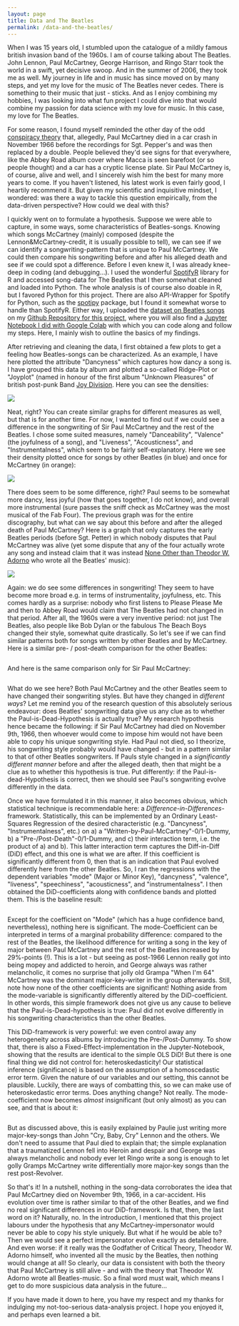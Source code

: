 ```yaml
---
layout: page
title: Data and The Beatles
permalink: /data-and-the-beatles/
---
```


When I was 15 years old, I stumbled upon the catalogue of a mildly famous british invasion band of the 1960s. I am of course talking about The Beatles. John Lennon, Paul McCartney, George Harrison, and Ringo Starr took the world in a swift, yet decisive swoop. And in the summer of 2006, they took me as well.
My journey in life and in music has since moved on by many steps, and yet my love for the music of The Beatles never cedes. There is something to their music that just - sticks. And as I enjoy combining my hobbies, I was looking into what fun project I could dive into that would combine my passion for data science with my love for music. In this case, my love for The Beatles.

For some reason, I found myself reminded the other day of the odd <a href="https://en.wikipedia.org/wiki/Paul_is_dead">conspiracy theory</a> that, allegedly, Paul McCartney died in a car crash in November 1966 before the recordings for Sgt. Pepper's and was then replaced by a double. People believed they'd see signs for that everywhere, like the Abbey Road album cover where Macca is seen barefoot (or so people thought) and a car has a cryptic license plate.
Sir Paul McCartney is, of course, alive and well, and I sincerely wish him the best for many more years to come. If you haven't listened, his latest work is even fairly good, I heartily recommend it. But given my scientific and inquisitive mindset, I wondered: was there a way to tackle this question empirically, from the data-driven perspective? How could we deal with this?

I quickly went on to formulate a hypothesis. Suppose we were able to capture, in some ways, some characteristics of Beatles-songs. Knowing which songs McCartney (mainly) composed (despite the Lennon&McCartney-credit, it is usually possible to tell), we can see if we can identify a songwriting-pattern that is unique to Paul McCartney. We could then compare his songwriting before and after his alleged death and see if we could spot a difference.
Before I even knew it, I was already knee-deep in coding (and debugging...). I used the wonderful <a href="https://github.com/charlie86/spotifyr">SpotifyR</a> library for R and accessed song-data for The Beatles that I then somewhat cleaned and loaded into Python. The whole analysis is of course also doable in R, but I favored Python for this project. There are also API-Wrapper for Spotify for Python, such as the <a href="https://spotipy.readthedocs.io/en/2.22.1/">spotipy</a> package, but I found it somewhat worse to handle than SpotifyR. Either way, I uploaded the <a href="https://raw.githubusercontent.com/maggomor/Has-Paul-McCartney-died/main/beatles.csv">dataset on Beatles songs</a> on my <a href="https://github.com/maggomor/Has-Paul-McCartney-died">Github Repository for this project</a>, where you will also find a <a href="https://github.com/maggomor/Has-Paul-McCartney-died/blob/main/McCartney_Analyse.ipynb">Jupyter Notebook I did with Google Colab</a> with which you can code along and follow my steps. Here, I mainly wish to outline the basics of my findings.

After retrieving and cleaning the data, I first obtained a few plots to get a feeling how Beatles-songs can be characterized. As an example, I have here plotted the attribute "Dancyness" which captures how dancy a song is. I have grouped this data by album and plotted a so-called Ridge-Plot or "Joyplot" (named in honour of the first album "Unknown Pleasures" of british post-punk Band <a href="https://en.wikipedia.org/wiki/Joy_Division">Joy Division</a>. Here you can see the densities:

<img src="https://raw.githubusercontent.com/maggomor/maggomor.github.io/gh-pages/docs/assets/images/danceability.png" />

Neat, right? You can create similar graphs for different measures as well, but that is for another time. For now, I wanted to find out if we could see a difference in the songwriting of Sir Paul McCartney and the rest of the Beatles. I chose some suited measures, namely "Danceability", "Valence" (the joyfulness of a song), and "Liveness", "Acousticness", and "Instrumentalness", which seem to be fairly self-explanatory. Here we see their density plotted once for songs by other Beatles (in blue) and once for McCartney (in orange):

<img src="https://raw.githubusercontent.com/maggomor/maggomor.github.io/gh-pages/docs/assets/images/Measures%20for%20Songs%20by%20McCartney.png" />

There does seem to be some difference, right? Paul seems to be somewhat more dancy, less joyful (how that goes together, I do not know), and overall more instrumental (sure passes the sniff check as McCartney was the most musical of the Fab Four). The previous graph was for the entire discography, but what can we say about this before and after the alleged death of Paul McCartney? Here is a graph that only captures the early Beatles periods (before Sgt. Petter) in which nobody disputes that Paul McCartney was alive (yet some dispute that any of the four actually wrote any song and instead claim that it was instead <a href="https://www.theguardian.com/music/shortcuts/2019/sep/10/a-little-help-from-my-neo-marxist-philosopher-adorno-fifth-beatle-according-olavo-carvalho">None Other than Theodor W. Adorno</a> who wrote all the Beatles' music):

<img src="https://raw.githubusercontent.com/maggomor/maggomor.github.io/gh-pages/docs/assets/images/Comparison%20pre%20and%20post-supposed-Death.png">

Again: we do see some differences in songwriting! They seem to have become more broad e.g. in terms of instrumentality, joyfulness, etc. This comes hardly as a surprise: nobody who first listens to Please Please Me and then to Abbey Road would claim that The Beatles had not changed in that period. After all, the 1960s were a very inventive period: not just The Beatles, also people like Bob Dylan or the fabulous The Beach Boys changed their style, somewhat quite drastically. So let's see if we can find similar patterns both for songs written by other Beatles and by McCartney. Here is a similar pre- / post-death comparison for the other Beatles:

<img href="https://raw.githubusercontent.com/maggomor/maggomor.github.io/gh-pages/docs/assets/images/Rest%20Comparison%20pre%20and%20post-supposed-Death.png">

And here is the same comparison only for Sir Paul McCartney:

<img href="https://raw.githubusercontent.com/maggomor/maggomor.github.io/gh-pages/docs/assets/images/Macca%20Comparison%20pre%20and%20post-supposed-Death.png">

What do we see here? Both Paul McCartney and the other Beatles seem to have changed their songwriting styles. But have they changed in *different ways*?
Let me remind you of the research question of this absolutely serious endeavour: does Beatles' songwriting data give us any clue as to whether the Paul-is-Dead-Hypothesis is actually true? My research hypothesis hence became the following: if Sir Paul McCartney had died on November 9th, 1966, then whoever would come to impose him would not have been able to copy his unique songwriting style. Had Paul not died, so I theorize, his songwriting style probably would have changed - but in a pattern similar to that of other Beatles songwriters. If Pauls style changed in a *significantly different manner* before and after the alleged death, then that might be a clue as to whether this hypothesis is true. Put differently: if the Paul-is-dead-Hypothesis is correct, then we should see Paul's songwriting evolve differently in the data. 

Once we have formulated it in this manner, it also becomes obvious, which statistical technique is recommendable here: a *Difference-in-Differences*-framework. Statistically, this can be implemented by an Ordinary Least-Squares Regression of the desired characteristic (e.g. "Dancyness", "Instrumentalness", etc.) on a) a "Written-by-Paul-McCartney"-0/1-Dummy, b) a "Pre-/Post-Death"-0/1-Dummy, and c) their interaction term, i.e. the product of a) and b). This latter interaction term captures the Diff-in-Diff (DiD) effect, and this one is what we are after. If this coefficient is significantly different from 0, then that is an indication that Paul evolved differently here from the other Beatles. So, I ran the regressions with the dependent variables "mode" (Major or Minor Key), "dancyness", "valence", "liveness", "speechiness", "acousticness", and "instrumentalness". I then obtained the DiD-coefficients along with confidence bands and plotted them. This is the baseline result:

<img href="https://raw.githubusercontent.com/maggomor/maggomor.github.io/gh-pages/docs/assets/images/OLS_Coefficients.png">

Except for the coefficient on "Mode" (which has a huge confidence band, nevertheless), nothing here is significant. The mode-Coefficient can be interpreted in terms of a marginal probability difference: compared to the rest of the Beatles, the likelihood difference for writing a song in the key of major between Paul McCartney and the rest of the Beatles increased by 29%-points (!). This is a lot - but seeing as post-1966 Lennon really got into being mopey and addicted to heroin, and George always was rather melancholic, it comes no surprise that jolly old Grampa "When I'm 64" McCartney was the dominant major-key-writer in the group afterwards. 
Still, note how none of the other coefficients are significant! Nothing aside from the mode-variable is significantly differently altered by the DiD-coefficient. In other words, this simple framework does not give us any cause to believe that the Paul-is-Dead-hypothesis is true: Paul did not evolve differently in his songwriting characteristics than the other Beatles. 

This DiD-framework is very powerful: we even control away any heterogeneity across albums by introducing the Pre-/Post-Dummy. To show that, there is also a Fixed-Effect-implementation in the Jupyter-Notebook, showing that the results are identical to the simple OLS DiD! But there is one final thing we did not control for: heteroskedasticity! Our statistical inference (significance) is based on the assumption of a homoscedastic error term. Given the nature of our variables and our setting, this cannot be plausible. Luckily, there are ways of combatting this, so we can make use of heteroskedastic error terms. Does anything change? Not really. The mode-coefficient now becomes *almost* insignificant (but only almost) as you can see, and that is about it:

<img href="https://raw.githubusercontent.com/maggomor/maggomor.github.io/gh-pages/docs/assets/images/Robust_OLS_Coefficients.png">

But as discussed above, this is easily explained by Paulie just writing more major-key-songs than John "Cry, Baby, Cry" Lennon and the others. We don't need to assume that Paul died to explain that; the simple explanation that a traumatized Lennon fell into Heroin and despair and George was always melancholic and nobody ever let Ringo write a song is enough to let golly Gramps McCartney write differentially more major-key songs than the rest post-Revolver. 

So that's it! In a nutshell, nothing in the song-data corroborates the idea that Paul McCartney died on November 9th, 1966, in a car-accident. His evolution over time is rather similar to that of the other Beatles, and we find no real significant differences in our DiD-framework.
Is that, then, the last word on it? Naturally, no. In the introduction, I mentioned that this project labours under the hypothesis that any McCartney-impersonator would never be able to copy his style uniquely. But what if he would be able to? Then we would see a perfect impersonator evolve exactly as detailed here. And even worse: if it really was the Godfather of Critical Theory, Theodor W. Adorno himself, who invented all the music by the Beatles, then nothing would change at all! So clearly, our data is consistent with both the theory that Paul McCartney is still alive - and with the theory that Theodor W. Adorno wrote all Beatles-music. So a final word must wait, which means I get to do more suspicious data analysis in the future...

If you have made it down to here, you have my respect and my thanks for indulging my not-too-serious data-analysis project. I hope you enjoyed it, and perhaps even learned a bit.

